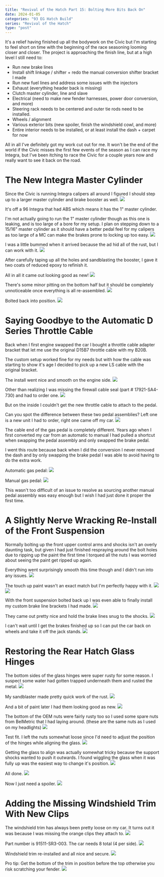 ```yaml
---
title: "Revival of the Hatch Part 15: Bolting More Bits Back On"
date: 2024-01-05
categories: "93 EG Hatch Build"
series: "Revival of the Hatch"
type: "post"
---
```


It's a relief having finished up all the bodywork on the Civic but I'm starting to feel short on time with the beginning of the race seasoning looming closer and closer. The project is approaching the finish line, but at a high level I still need to:

- Run new brake lines
- Install shift linkage / shifter + redo the manual conversion shifter bracket I made
- Run new fuel lines and address some issues with the injectors
- Exhaust (everything header back is missing)
- Clutch master cylinder, line and slave
- Electrical (need to make new fender harnesses, power door conversion, and more)
- Steering rack needs to be centered and outer tie rods need to be installed.
- Wheels / alignment
- Various exterior bits (new spoiler, finish the windshield cowl, and more)
- Entire interior needs to be installed, or at least install the dash + carpet for now

All in all I've definitely got my work cut out for me. It won't be the end of the world if the Civic misses the first few events of the season as I can race my Integra, but I've been itching to race the Civic for a couple years now and really want to see it back on the road.

# The New Integra Master Cylinder

Since the Civic is running Integra calipers all around I figured I should step up to a larger master cylinder and brake booster as well.
![](images/1.jpg)

It's off a 96 Integra that had ABS which means it has the 1" master cylinder.

I'm not actually going to run the 1" master cylinder though as this one is leaking, and is too large of a bore for my setup. I plan on stepping down to a 15/16" master cylinder as it should have a better pedal feel for my calipers as too large of a MC can make the brakes prone to locking up too easy.
![](images/2.jpg)

I was a little bummed when it arrived because the ad hid all of the rust, but I can work with it.
![](images/3.jpg)

After carefully taping up all the holes and sandblasting the booster, I gave it two coats of reduced epoxy to refinish it.

All in all it came out looking good as new!
![](images/4.jpg)

There's some minor pitting on the bottom half but it should be completely unnoticeable once everything is all re-assembled.
![](images/5.jpg)

Bolted back into position.
![](images/6.jpg)

# Saying Goodbye to the Automatic D Series Throttle Cable

Back when I first engine swapped the car I bought a throttle cable adapter bracket that let me use the original D15B7 throttle cable with my B20B.

The custom setup worked fine for my needs but with how the cable was starting to show it's age I decided to pick up a new LS cable with the original bracket.

The install went nice and smooth on the engine side.
![](images/7.jpg)

Other than realizing I was missing the firewall cable seal (part # 17921-SA4-730) and had to order one.
![](images/9.jpg)

But on the inside I couldn't get the new throttle cable to attach to the pedal.

Can you spot the difference between these two pedal assemblies? Left one is a new unit I had to order, right one came off my car.
![](images/10.jpg)

The cable end of the gas pedal is completely different. Years ago when I first converted my car from an automatic to manual I had pulled a shortcut when swapping the pedal assembly and only swapped the brake pedal.

I went this route because back when I did the conversion I never removed the dash and by only swapping the brake pedal I was able to avoid having to do the extra work.

Automatic gas pedal:
![](images/11.jpg)

Manual gas pedal:
![](images/12.jpg)

This wasn't too difficult of an issue to resolve as sourcing another manual pedal assembly was easy enough but I wish I had just done it proper the first time.

# A Slightly Nerve Wracking Re-Install of the Front Suspension

Normally bolting up the front upper control arms and shocks isn't an overly daunting task, but given I had just finished respraying around the bolt holes due to ripping up the paint the first time I torqued all the nuts I was worried about seeing the paint get ripped up again.

Everything went surprisingly smooth this time though and I didn't run into any issues.
![](images/13.jpg)

The touch up paint wasn't an exact match but I'm perfectly happy with it.
![](images/14.jpg)
![](images/15.jpg)

With the front suspension bolted back up I was even able to finally install my custom brake line brackets I had made.
![](images/16.jpg)

They came out pretty nice and hold the brake lines snug to the shocks.
![](images/17.jpg)

I can't wait until I get the brakes finished up so I can put the car back on wheels and take it off the jack stands.
![](images/18.jpg)

# Restoring the Rear Hatch Glass Hinges

The bottom sides of the glass hinges were super rusty for some reason. I suspect some water had gotten trapped underneath them and rusted the metal.
![](images/19.jpg)

My sandblaster made pretty quick work of the rust.
![](images/20.jpg)

And a bit of paint later I had them looking good as new.
![](images/21.jpg)

The bottom of the OEM nuts were fairly rusty too so I used some spare nuts from BelMetric that I had laying around. (these are the same nuts as I used on my headlights)
![](images/23.jpg)

Test fit. I left the nuts somewhat loose since I'd need to adjust the position of the hinges while aligning the glass.
![](images/22.jpg)

Getting the glass to align was actually somewhat tricky because the support shocks wanted to push it outwards. I found wiggling the glass when it was fully up was the easiest way to change it's position.
![](images/24.jpg)

All done.
![](images/25.jpg)

Now I just need a spoiler.
![](images/26.jpg)

# Adding the Missing Windshield Trim With New Clips

The windshield trim has always been pretty loose on my car. It turns out it was because I was missing the orange clips they attach to.
![](images/27.jpg)

Part number is 91511-SR3-003. The car needs 8 total (4 per side).
![](images/28.jpg)

Windshield trim re-installed and all nice and secure.
![](images/29.jpg)

Pro tip: Get the bottom of the trim in position before the top otherwise you risk scratching your fender.
![](images/30.jpg)
